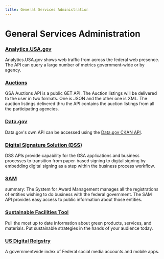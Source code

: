 ```yaml
---
title: General Services Administration
---
```


# General Services Administration

### [Analytics.USA.gov](https://analytics.usa.gov/developer)
Analytics.USA.gov shows web traffic from across the federal web presence.  The API can query a large number of metrics government-wide or by agency.  


### [Auctions](https://gsa.github.io/auctions_api/)
GSA Auctions API is a public GET API. The Auction listings will be delivered to the user in two formats. One is JSON and the other one is XML. The auction listings delivered thru the API contains the auction listings from all the participating agencies.

### [Data.gov](https://www.data.gov/developers/apis)
Data.gov's own API can be accessed using the [Data.gov CKAN API](https://www.data.gov/developers/apis).

### [Digital Signature Solution (DSS)](https://gsa.github.io/DSSAPIDocumentation/api-docs/)  
DSS APIs provide capability for the GSA applications and business processes to transition from paper-based signing to digital signing by embedding digital signing as a step within the business process workflow. 

### [SAM](https://gsa.github.io/sam_api/sam/)
summary: The System for Award Management manages all the registrations of entities wishing to do business with the federal government. The SAM API provides easy access to public information about those entities.

### [Sustainable Facilities Tool](https://sftool.gov/Developers)
Pull the most up to date information about green products, services, and materials. Put sustainable strategies in the hands of your audience today.

### [US Digital Reigstry](https://usdigitalregistry.digitalgov.gov)
A governmentwide index of Federal social media accounts and mobile apps.  

